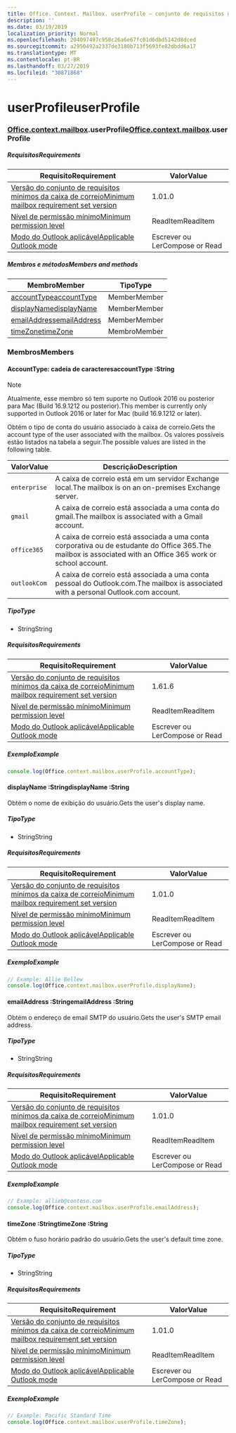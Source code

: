 ```yaml
---
title: Office. Context. Mailbox. userProfile – conjunto de requisitos de visualização
description: ''
ms.date: 03/19/2019
localization_priority: Normal
ms.openlocfilehash: 204097497c958c26a6e67fc01d6dbd5142d8dced
ms.sourcegitcommit: a2950492a2337de3180b713f5693fe82dbdd6a17
ms.translationtype: MT
ms.contentlocale: pt-BR
ms.lasthandoff: 03/27/2019
ms.locfileid: "30871868"
---
```

# <a name="userprofile"></a><span data-ttu-id="51c58-102">userProfile</span><span class="sxs-lookup"><span data-stu-id="51c58-102">userProfile</span></span>

### <a name="officeofficemdcontextofficecontextmdmailboxofficecontextmailboxmduserprofile"></a><span data-ttu-id="51c58-103">[Office](Office.md)[.context](Office.context.md)[.mailbox](Office.context.mailbox.md).userProfile</span><span class="sxs-lookup"><span data-stu-id="51c58-103">[Office](Office.md)[.context](Office.context.md)[.mailbox](Office.context.mailbox.md).userProfile</span></span>

##### <a name="requirements"></a><span data-ttu-id="51c58-104">Requisitos</span><span class="sxs-lookup"><span data-stu-id="51c58-104">Requirements</span></span>

|<span data-ttu-id="51c58-105">Requisito</span><span class="sxs-lookup"><span data-stu-id="51c58-105">Requirement</span></span>| <span data-ttu-id="51c58-106">Valor</span><span class="sxs-lookup"><span data-stu-id="51c58-106">Value</span></span>|
|---|---|
|[<span data-ttu-id="51c58-107">Versão do conjunto de requisitos mínimos da caixa de correio</span><span class="sxs-lookup"><span data-stu-id="51c58-107">Minimum mailbox requirement set version</span></span>](/office/dev/add-ins/reference/requirement-sets/outlook-api-requirement-sets)| <span data-ttu-id="51c58-108">1.0</span><span class="sxs-lookup"><span data-stu-id="51c58-108">1.0</span></span>|
|[<span data-ttu-id="51c58-109">Nível de permissão mínimo</span><span class="sxs-lookup"><span data-stu-id="51c58-109">Minimum permission level</span></span>](/outlook/add-ins/understanding-outlook-add-in-permissions)| <span data-ttu-id="51c58-110">ReadItem</span><span class="sxs-lookup"><span data-stu-id="51c58-110">ReadItem</span></span>|
|[<span data-ttu-id="51c58-111">Modo do Outlook aplicável</span><span class="sxs-lookup"><span data-stu-id="51c58-111">Applicable Outlook mode</span></span>](/outlook/add-ins/#extension-points)| <span data-ttu-id="51c58-112">Escrever ou Ler</span><span class="sxs-lookup"><span data-stu-id="51c58-112">Compose or Read</span></span>|

##### <a name="members-and-methods"></a><span data-ttu-id="51c58-113">Membros e métodos</span><span class="sxs-lookup"><span data-stu-id="51c58-113">Members and methods</span></span>

| <span data-ttu-id="51c58-114">Membro</span><span class="sxs-lookup"><span data-stu-id="51c58-114">Member</span></span> | <span data-ttu-id="51c58-115">Tipo</span><span class="sxs-lookup"><span data-stu-id="51c58-115">Type</span></span> |
|--------|------|
| [<span data-ttu-id="51c58-116">accountType</span><span class="sxs-lookup"><span data-stu-id="51c58-116">accountType</span></span>](#accounttype-string) | <span data-ttu-id="51c58-117">Member</span><span class="sxs-lookup"><span data-stu-id="51c58-117">Member</span></span> |
| [<span data-ttu-id="51c58-118">displayName</span><span class="sxs-lookup"><span data-stu-id="51c58-118">displayName</span></span>](#displayname-string) | <span data-ttu-id="51c58-119">Member</span><span class="sxs-lookup"><span data-stu-id="51c58-119">Member</span></span> |
| [<span data-ttu-id="51c58-120">emailAddress</span><span class="sxs-lookup"><span data-stu-id="51c58-120">emailAddress</span></span>](#emailaddress-string) | <span data-ttu-id="51c58-121">Member</span><span class="sxs-lookup"><span data-stu-id="51c58-121">Member</span></span> |
| [<span data-ttu-id="51c58-122">timeZone</span><span class="sxs-lookup"><span data-stu-id="51c58-122">timeZone</span></span>](#timezone-string) | <span data-ttu-id="51c58-123">Membro</span><span class="sxs-lookup"><span data-stu-id="51c58-123">Member</span></span> |

### <a name="members"></a><span data-ttu-id="51c58-124">Membros</span><span class="sxs-lookup"><span data-stu-id="51c58-124">Members</span></span>

####  <a name="accounttype-string"></a><span data-ttu-id="51c58-125">AccountType: cadeia de caracteres</span><span class="sxs-lookup"><span data-stu-id="51c58-125">accountType :String</span></span>

> [!NOTE]
> <span data-ttu-id="51c58-126">Atualmente, esse membro só tem suporte no Outlook 2016 ou posterior para Mac (Build 16.9.1212 ou posterior).</span><span class="sxs-lookup"><span data-stu-id="51c58-126">This member is currently only supported in Outlook 2016 or later for Mac (build 16.9.1212 or later).</span></span>

<span data-ttu-id="51c58-127">Obtém o tipo de conta do usuário associado à caixa de correio.</span><span class="sxs-lookup"><span data-stu-id="51c58-127">Gets the account type of the user associated with the mailbox.</span></span> <span data-ttu-id="51c58-128">Os valores possíveis estão listados na tabela a seguir.</span><span class="sxs-lookup"><span data-stu-id="51c58-128">The possible values are listed in the following table.</span></span>

| <span data-ttu-id="51c58-129">Valor</span><span class="sxs-lookup"><span data-stu-id="51c58-129">Value</span></span> | <span data-ttu-id="51c58-130">Descrição</span><span class="sxs-lookup"><span data-stu-id="51c58-130">Description</span></span> |
|-------|-------------|
| `enterprise` | <span data-ttu-id="51c58-131">A caixa de correio está em um servidor Exchange local.</span><span class="sxs-lookup"><span data-stu-id="51c58-131">The mailbox is on an on-premises Exchange server.</span></span> |
| `gmail` | <span data-ttu-id="51c58-132">A caixa de correio está associada a uma conta do gmail.</span><span class="sxs-lookup"><span data-stu-id="51c58-132">The mailbox is associated with a Gmail account.</span></span> |
| `office365` | <span data-ttu-id="51c58-133">A caixa de correio está associada a uma conta corporativa ou de estudante do Office 365.</span><span class="sxs-lookup"><span data-stu-id="51c58-133">The mailbox is associated with an Office 365 work or school account.</span></span> |
| `outlookCom` | <span data-ttu-id="51c58-134">A caixa de correio está associada a uma conta pessoal do Outlook.com.</span><span class="sxs-lookup"><span data-stu-id="51c58-134">The mailbox is associated with a personal Outlook.com account.</span></span> |

##### <a name="type"></a><span data-ttu-id="51c58-135">Tipo</span><span class="sxs-lookup"><span data-stu-id="51c58-135">Type</span></span>

*   <span data-ttu-id="51c58-136">String</span><span class="sxs-lookup"><span data-stu-id="51c58-136">String</span></span>

##### <a name="requirements"></a><span data-ttu-id="51c58-137">Requisitos</span><span class="sxs-lookup"><span data-stu-id="51c58-137">Requirements</span></span>

|<span data-ttu-id="51c58-138">Requisito</span><span class="sxs-lookup"><span data-stu-id="51c58-138">Requirement</span></span>| <span data-ttu-id="51c58-139">Valor</span><span class="sxs-lookup"><span data-stu-id="51c58-139">Value</span></span>|
|---|---|
|[<span data-ttu-id="51c58-140">Versão do conjunto de requisitos mínimos da caixa de correio</span><span class="sxs-lookup"><span data-stu-id="51c58-140">Minimum mailbox requirement set version</span></span>](/office/dev/add-ins/reference/requirement-sets/outlook-api-requirement-sets)| <span data-ttu-id="51c58-141">1.6</span><span class="sxs-lookup"><span data-stu-id="51c58-141">1.6</span></span> |
|[<span data-ttu-id="51c58-142">Nível de permissão mínimo</span><span class="sxs-lookup"><span data-stu-id="51c58-142">Minimum permission level</span></span>](/outlook/add-ins/understanding-outlook-add-in-permissions)| <span data-ttu-id="51c58-143">ReadItem</span><span class="sxs-lookup"><span data-stu-id="51c58-143">ReadItem</span></span>|
|[<span data-ttu-id="51c58-144">Modo do Outlook aplicável</span><span class="sxs-lookup"><span data-stu-id="51c58-144">Applicable Outlook mode</span></span>](/outlook/add-ins/#extension-points)| <span data-ttu-id="51c58-145">Escrever ou Ler</span><span class="sxs-lookup"><span data-stu-id="51c58-145">Compose or Read</span></span>|

##### <a name="example"></a><span data-ttu-id="51c58-146">Exemplo</span><span class="sxs-lookup"><span data-stu-id="51c58-146">Example</span></span>

```javascript
console.log(Office.context.mailbox.userProfile.accountType);
```

####  <a name="displayname-string"></a><span data-ttu-id="51c58-147">displayName :String</span><span class="sxs-lookup"><span data-stu-id="51c58-147">displayName :String</span></span>

<span data-ttu-id="51c58-148">Obtém o nome de exibição do usuário.</span><span class="sxs-lookup"><span data-stu-id="51c58-148">Gets the user's display name.</span></span>

##### <a name="type"></a><span data-ttu-id="51c58-149">Tipo</span><span class="sxs-lookup"><span data-stu-id="51c58-149">Type</span></span>

*   <span data-ttu-id="51c58-150">String</span><span class="sxs-lookup"><span data-stu-id="51c58-150">String</span></span>

##### <a name="requirements"></a><span data-ttu-id="51c58-151">Requisitos</span><span class="sxs-lookup"><span data-stu-id="51c58-151">Requirements</span></span>

|<span data-ttu-id="51c58-152">Requisito</span><span class="sxs-lookup"><span data-stu-id="51c58-152">Requirement</span></span>| <span data-ttu-id="51c58-153">Valor</span><span class="sxs-lookup"><span data-stu-id="51c58-153">Value</span></span>|
|---|---|
|[<span data-ttu-id="51c58-154">Versão do conjunto de requisitos mínimos da caixa de correio</span><span class="sxs-lookup"><span data-stu-id="51c58-154">Minimum mailbox requirement set version</span></span>](/office/dev/add-ins/reference/requirement-sets/outlook-api-requirement-sets)| <span data-ttu-id="51c58-155">1.0</span><span class="sxs-lookup"><span data-stu-id="51c58-155">1.0</span></span>|
|[<span data-ttu-id="51c58-156">Nível de permissão mínimo</span><span class="sxs-lookup"><span data-stu-id="51c58-156">Minimum permission level</span></span>](/outlook/add-ins/understanding-outlook-add-in-permissions)| <span data-ttu-id="51c58-157">ReadItem</span><span class="sxs-lookup"><span data-stu-id="51c58-157">ReadItem</span></span>|
|[<span data-ttu-id="51c58-158">Modo do Outlook aplicável</span><span class="sxs-lookup"><span data-stu-id="51c58-158">Applicable Outlook mode</span></span>](/outlook/add-ins/#extension-points)| <span data-ttu-id="51c58-159">Escrever ou Ler</span><span class="sxs-lookup"><span data-stu-id="51c58-159">Compose or Read</span></span>|

##### <a name="example"></a><span data-ttu-id="51c58-160">Exemplo</span><span class="sxs-lookup"><span data-stu-id="51c58-160">Example</span></span>

```javascript
// Example: Allie Bellew
console.log(Office.context.mailbox.userProfile.displayName);
```

####  <a name="emailaddress-string"></a><span data-ttu-id="51c58-161">emailAddress :String</span><span class="sxs-lookup"><span data-stu-id="51c58-161">emailAddress :String</span></span>

<span data-ttu-id="51c58-162">Obtém o endereço de email SMTP do usuário.</span><span class="sxs-lookup"><span data-stu-id="51c58-162">Gets the user's SMTP email address.</span></span>

##### <a name="type"></a><span data-ttu-id="51c58-163">Tipo</span><span class="sxs-lookup"><span data-stu-id="51c58-163">Type</span></span>

*   <span data-ttu-id="51c58-164">String</span><span class="sxs-lookup"><span data-stu-id="51c58-164">String</span></span>

##### <a name="requirements"></a><span data-ttu-id="51c58-165">Requisitos</span><span class="sxs-lookup"><span data-stu-id="51c58-165">Requirements</span></span>

|<span data-ttu-id="51c58-166">Requisito</span><span class="sxs-lookup"><span data-stu-id="51c58-166">Requirement</span></span>| <span data-ttu-id="51c58-167">Valor</span><span class="sxs-lookup"><span data-stu-id="51c58-167">Value</span></span>|
|---|---|
|[<span data-ttu-id="51c58-168">Versão do conjunto de requisitos mínimos da caixa de correio</span><span class="sxs-lookup"><span data-stu-id="51c58-168">Minimum mailbox requirement set version</span></span>](/office/dev/add-ins/reference/requirement-sets/outlook-api-requirement-sets)| <span data-ttu-id="51c58-169">1.0</span><span class="sxs-lookup"><span data-stu-id="51c58-169">1.0</span></span>|
|[<span data-ttu-id="51c58-170">Nível de permissão mínimo</span><span class="sxs-lookup"><span data-stu-id="51c58-170">Minimum permission level</span></span>](/outlook/add-ins/understanding-outlook-add-in-permissions)| <span data-ttu-id="51c58-171">ReadItem</span><span class="sxs-lookup"><span data-stu-id="51c58-171">ReadItem</span></span>|
|[<span data-ttu-id="51c58-172">Modo do Outlook aplicável</span><span class="sxs-lookup"><span data-stu-id="51c58-172">Applicable Outlook mode</span></span>](/outlook/add-ins/#extension-points)| <span data-ttu-id="51c58-173">Escrever ou Ler</span><span class="sxs-lookup"><span data-stu-id="51c58-173">Compose or Read</span></span>|

##### <a name="example"></a><span data-ttu-id="51c58-174">Exemplo</span><span class="sxs-lookup"><span data-stu-id="51c58-174">Example</span></span>

```javascript
// Example: allieb@contoso.com
console.log(Office.context.mailbox.userProfile.emailAddress);
```

####  <a name="timezone-string"></a><span data-ttu-id="51c58-175">timeZone :String</span><span class="sxs-lookup"><span data-stu-id="51c58-175">timeZone :String</span></span>

<span data-ttu-id="51c58-176">Obtém o fuso horário padrão do usuário.</span><span class="sxs-lookup"><span data-stu-id="51c58-176">Gets the user's default time zone.</span></span>

##### <a name="type"></a><span data-ttu-id="51c58-177">Tipo</span><span class="sxs-lookup"><span data-stu-id="51c58-177">Type</span></span>

*   <span data-ttu-id="51c58-178">String</span><span class="sxs-lookup"><span data-stu-id="51c58-178">String</span></span>

##### <a name="requirements"></a><span data-ttu-id="51c58-179">Requisitos</span><span class="sxs-lookup"><span data-stu-id="51c58-179">Requirements</span></span>

|<span data-ttu-id="51c58-180">Requisito</span><span class="sxs-lookup"><span data-stu-id="51c58-180">Requirement</span></span>| <span data-ttu-id="51c58-181">Valor</span><span class="sxs-lookup"><span data-stu-id="51c58-181">Value</span></span>|
|---|---|
|[<span data-ttu-id="51c58-182">Versão do conjunto de requisitos mínimos da caixa de correio</span><span class="sxs-lookup"><span data-stu-id="51c58-182">Minimum mailbox requirement set version</span></span>](/office/dev/add-ins/reference/requirement-sets/outlook-api-requirement-sets)| <span data-ttu-id="51c58-183">1.0</span><span class="sxs-lookup"><span data-stu-id="51c58-183">1.0</span></span>|
|[<span data-ttu-id="51c58-184">Nível de permissão mínimo</span><span class="sxs-lookup"><span data-stu-id="51c58-184">Minimum permission level</span></span>](/outlook/add-ins/understanding-outlook-add-in-permissions)| <span data-ttu-id="51c58-185">ReadItem</span><span class="sxs-lookup"><span data-stu-id="51c58-185">ReadItem</span></span>|
|[<span data-ttu-id="51c58-186">Modo do Outlook aplicável</span><span class="sxs-lookup"><span data-stu-id="51c58-186">Applicable Outlook mode</span></span>](/outlook/add-ins/#extension-points)| <span data-ttu-id="51c58-187">Escrever ou Ler</span><span class="sxs-lookup"><span data-stu-id="51c58-187">Compose or Read</span></span>|

##### <a name="example"></a><span data-ttu-id="51c58-188">Exemplo</span><span class="sxs-lookup"><span data-stu-id="51c58-188">Example</span></span>

```javascript
// Example: Pacific Standard Time
console.log(Office.context.mailbox.userProfile.timeZone);
```
